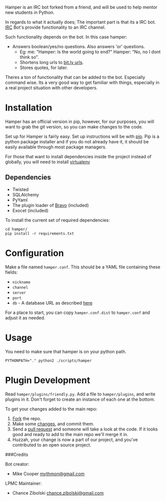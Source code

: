 Hamper is an IRC bot forked from a friend, and will be used to help mentor new
students in Python.

In regards to what it actually does; The important part is that its a IRC bot.
[IRC](http://en.wikipedia.org/wiki/Internet_Relay_Chat) Bot's provide functionality
to an IRC channel.

Such functionality depends on the bot. In this case hamper:

- Answers boolean/yes/no questions. Also answers 'or' questions.
  - Eg: me: "Hamper: Is the world going to end?" Hamper: "No, no I dont think so".
  - Shortens long urls to [bit.ly urls](https://bitly.com/).
  - Stores quotes, for later.

Theres a ton of functionality that can be added to the bot. Especially command
wise. Its a very good way to get familiar with things, especially in a real project
situation with other developers.

Installation
============
Hamper has an official version in pip, however, for our purposes, you will want
to grab the git version, so you can make changes to the code.

Set up for Hamper is fairly easy. Set up instructions will be with
[pip](http://pypi.python.org/pypi/pip). Pip is a python package installer and
if you do not already have it, it should be easily available through most
package managers.

For those that want to install dependencies inside the project instead of
globally, you will need to install [virtualenv](http://pypi.python.org/pypi/virtualenv)

Dependencies
------------

-   Twisted
-   SQLAlchemy
-   PyYaml
-   The plugin loader of [Bravo][bravo] (included)
-   Exocet (included)

To install the current set of required dependencies:

    cd hamper/
    pip install -r requirements.txt

[bravo]: https://github.com/MostAwesomeDude/bravo

Configuration
=============
Make a file named `hamper.conf`. This should be a YAML file containing these
fields:

-   `nickname`
-   `channel`
-   `server`
-   `port`
-   `db` - A database URL as described [here][dburl]

For a place to start, you can copy `hamper.conf.dist` to `hamper.conf` and adjust it as needed.

[dburl]: http://www.sqlalchemy.org/docs/core/engines.html#sqlalchemy.create_engine

Usage
=====
You need to make sure that hamper is on your python path.

    PYTHONPATH="." python2 ./scripts/hamper

Plugin Development
==================
Read `hamper/plugins/friendly.py`. Add a file to `hamper/plugins`, and write
plugins in it. Don't forget to create an instance of each one at the bottom.

To get your changes added to the main repo:

1. [Fork](https://help.github.com/articles/fork-a-repo) the repo.
2. Make some [changes](http://git-scm.com/book/en/Git-Basics-Recording-Changes-to-the-Repository),
   and commit them.
3. Send a [pull request](https://help.github.com/articles/using-pull-requests)
   and someone will take a look at the code. If it looks good and ready to add
   to the main repo we'll merge it in.
4. Huzzah, your change is now a part of our project, and you've contributed to
   an open source project.

###Credits

Bot creator:

-   Mike Cooper <mythmon@gmail.com>

LPMC Maintainer:

-   Chance Zibolski <chance.zibolski@gmail.com>
